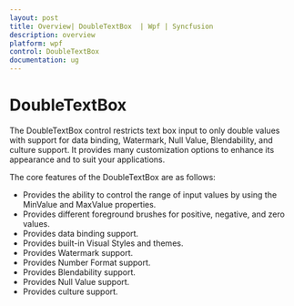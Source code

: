 ```yaml
---
layout: post
title: Overview| DoubleTextBox  | Wpf | Syncfusion
description: overview
platform: wpf
control: DoubleTextBox 
documentation: ug
---
```


# DoubleTextBox 

The DoubleTextBox control restricts text box input to only double values with support for data binding, Watermark, Null Value, Blendability, and culture support. It provides many customization options to enhance its appearance and to suit your applications.

The core features of the DoubleTextBox are as follows:

* Provides the ability to control the range of input values by using the MinValue and MaxValue properties.
* Provides different foreground brushes for positive, negative, and zero values.
* Provides data binding support.
* Provides built-in Visual Styles and themes.
* Provides Watermark support.
* Provides Number Format support. 
* Provides Blendability support.
* Provides Null Value support.
* Provides culture support.



